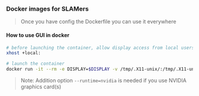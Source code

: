 ### Docker images for SLAMers
> Once you have config the Dockerfile you can use it everywhere



#### How to use GUI in docker
```bash
# before launching the container, allow display access from local users
xhost +local:

# launch the container
docker run -it --rm -e DISPLAY=$DISPLAY -v /tmp/.X11-unix/:/tmp/.X11-unix:ro imagename 
```
> Note: Addition option `--runtime=nvidia` is needed if you use NVIDIA graphics card(s)
